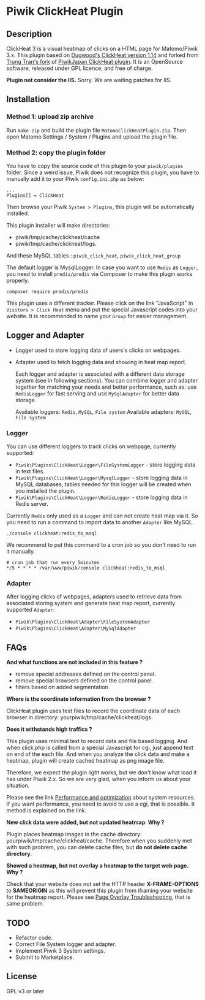 # Piwik ClickHeat Plugin

## Description
ClickHeat 3 is a visual heatmap of clicks on a HTML page for Matomo/Piwik 3.x.
This plugin based on [Dugwood's ClickHeat version 1.14](https://github.com/dugwood/clickheat)
and forked from [Trung Tran's fork](https://github.com/trungtnm/plugin-clickheat)
of [PiwikJapan ClickHeat plugin](https://github.com/piwikjapan/plugin-clickheat).
It is an OpenSource software, released under GPL licence, and free of charge. 

__Plugin not consider the IIS.__ Sorry. We are waiting patches for IIS.

## Installation

### Method 1: upload zip archive
Run `make zip` and build the plugin file `MatomoClickHeatPlugin.zip`.
Then open Matomo Settings / System / Plugins and upload the plugin file.

### Method 2: copy the plugin folder
You have to copy the source code of this plugin to your `piwik/plugins` folder.
Since a weird issue, Piwik does not recognize this plugin, you have to manually add it to your Piwik `config.ini.php` as below:
```
...
Plugins[] = ClickHeat
```
Then browse your Piwik `System > Plugins`, this plugin will be automatically installed.

This plugin installer will make directories:
* piwik/tmp/cache/clickheat/cache
* piwik/tmp/cache/clickheat/logs.

And these MySQL tables : `piwik_click_heat`, `piwik_click_heat_group`

The default logger is MysqlLogger. In case you want to use `Redis` as `Logger`,
you need to install `predis/predis` via Composer to make this plugin works properly.
```
composer require predis/predis
```

This plugin uses a different tracker. Please click on the link "JavaScript" in `Visitors > Click Heat` menu and put the special Javascript codes into your website. It is recommended to name your `Group` for easier management.
## Logger and Adapter
- Logger used to store logging data of users's clicks on webpages.
- Adapter used to fetch logging data and showing in heat map report.

    Each logger and adapter is associated with a different data storage system (see in following sections). You can combine logger and adapter together for matching your needs and better performance, such as: use `RedisLogger` for fast serving and use `MySqlAdapter` for better data storage.
    
    Available loggers: `Redis`, `MySQL`, `File system`
    Available adapters: `MySQL`, `File system`
    
### Logger
You can use different loggers to track clicks on webpage, currently supported:
- `Piwik\Plugins\ClickHeat\Logger\FileSystemLogger` - store logging data in text files.
- `Piwik\Plugins\ClickHeat\Logger\MysqlLogger` - store logging data in MySQL databases, tables needed for this logger will be created when you installed the plugin.
- `Piwik\Plugins\ClickHeat\Logger\RedisLogger` - store logging data in Redis server.

Currently `Redis` only used as a `Logger` and can not create heat map via it. So you need to run a command to import data to another `Adapter` like MySQL. 
```
./console clickheat:redis_to_msql
```
We recommend to put this command to a cron job so you don't need to run it manually.
```
# cron job that run every 5minutes
*/5 * * * * /var/www/piwik/console clickheat:redis_to_msql
```
### Adapter
After logging clicks of webpages, adapters  used to retrieve data from associated storing system and generate heat map report, currently supported `Adapter`:
- `Piwik\Plugins\ClickHeat\Adapter\FileSystemAdapter`
- `Piwik\Plugins\ClickHeat\Adapter\MySqlAdapter`

## FAQs
__And what functions are not included in this feature ?__

* remove special addresses defined on the control panel.
* remove special browsers defined on the control panel.
* filters based on added segmentation

__Where is the coordinate information from the browser ?__

ClickHeat plugin uses text files to record the coordinate data of each browser in directory: yourpiwik/tmp/cache/clickheat/logs.

__Does it withstands high traffics ?__

This plugin uses minimal text to record data and file based logging. And when click.php is called from a special Javascript for cgi, just append text on end of the each file. And when you analyze the click data and make a heatmap, plugin will create cached heatmap as png image file. 

Therefore, we expect the plugin light works, but we don't know what load it has under Piwik 2.x. So we are very glad, when you inform us about your situation. 

Please see the link [Performance and optimization](http://www.labsmedia.com/clickheat/156894.html) about system resources. If you want performance, you need to avoid to use a cgi, that is possible. It method is explained on the link. 

__New click data were added, but not updated heatmap. Why ?__

Plugin places heatmap images in the cache directory: yourpiwik/tmp/cache/clickheat/cache. Therefore when you suddenly met with such probrem, you can delete cache files, but __do not delete cache directory__.

__Showed a heatmap, but not overlay a heatmap to the target web page. Why ?__

Check that your website does not set the HTTP header __X-FRAME-OPTIONS__ to __SAMEORIGIN__ as this will prevent this plugin from iframing your website for the heatmap report. Please see [Page Overlay Troubleshooting](http://piwik.org/docs/page-overlay/#page-overlay-troubleshooting), that is same problem.

## TODO

 - Refactor code.
 - Correct File System logger and adapter.
 - Implement Piwik 3 System settings.
 - Submit to Marketplace.

## License
GPL v3 or later